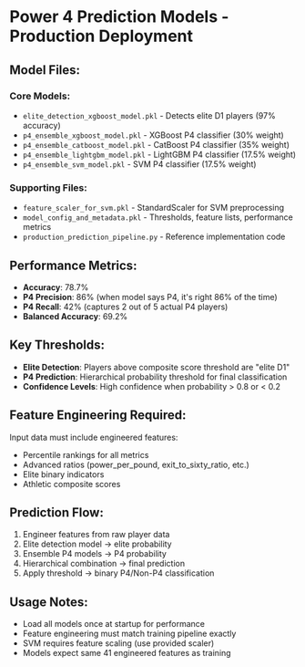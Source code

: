 # Power 4 Prediction Models - Production Deployment

## Model Files:

### Core Models:
- `elite_detection_xgboost_model.pkl` - Detects elite D1 players (97% accuracy)
- `p4_ensemble_xgboost_model.pkl` - XGBoost P4 classifier (30% weight)
- `p4_ensemble_catboost_model.pkl` - CatBoost P4 classifier (35% weight)  
- `p4_ensemble_lightgbm_model.pkl` - LightGBM P4 classifier (17.5% weight)
- `p4_ensemble_svm_model.pkl` - SVM P4 classifier (17.5% weight)

### Supporting Files:
- `feature_scaler_for_svm.pkl` - StandardScaler for SVM preprocessing
- `model_config_and_metadata.pkl` - Thresholds, feature lists, performance metrics
- `production_prediction_pipeline.py` - Reference implementation code

## Performance Metrics:
- **Accuracy**: 78.7%
- **P4 Precision**: 86% (when model says P4, it's right 86% of the time)
- **P4 Recall**: 42% (captures 2 out of 5 actual P4 players)
- **Balanced Accuracy**: 69.2%

## Key Thresholds:
- **Elite Detection**: Players above composite score threshold are "elite D1"
- **P4 Prediction**: Hierarchical probability threshold for final classification
- **Confidence Levels**: High confidence when probability > 0.8 or < 0.2

## Feature Engineering Required:
Input data must include engineered features:
- Percentile rankings for all metrics
- Advanced ratios (power_per_pound, exit_to_sixty_ratio, etc.)
- Elite binary indicators
- Athletic composite scores

## Prediction Flow:
1. Engineer features from raw player data
2. Elite detection model → elite probability
3. Ensemble P4 models → P4 probability  
4. Hierarchical combination → final prediction
5. Apply threshold → binary P4/Non-P4 classification

## Usage Notes:
- Load all models once at startup for performance
- Feature engineering must match training pipeline exactly
- SVM requires feature scaling (use provided scaler)
- Models expect same 41 engineered features as training
